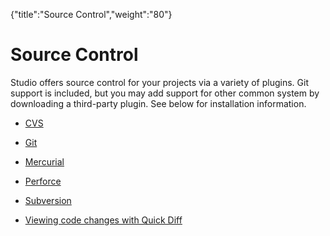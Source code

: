 {"title":"Source Control","weight":"80"} 

# Source Control

Studio offers source control for your projects via a variety of plugins. Git support is included, but you may add support for other common system by downloading a third-party plugin. See below for installation information.

*   [CVS](/docs/appc/Axway_Appcelerator_Studio/Axway_Appcelerator_Studio_Guide/Source_Control/CVS/)
    
*   [Git](/docs/appc/Axway_Appcelerator_Studio/Axway_Appcelerator_Studio_Guide/Source_Control/Git/)
    
*   [Mercurial](/docs/appc/Axway_Appcelerator_Studio/Axway_Appcelerator_Studio_Guide/Source_Control/Mercurial/)
    
*   [Perforce](/docs/appc/Axway_Appcelerator_Studio/Axway_Appcelerator_Studio_Guide/Source_Control/Perforce/)
    
*   [Subversion](/docs/appc/Axway_Appcelerator_Studio/Axway_Appcelerator_Studio_Guide/Source_Control/Subversion/)
    
*   [Viewing code changes with Quick Diff](/docs/appc/Axway_Appcelerator_Studio/Axway_Appcelerator_Studio_Guide/Source_Control/Viewing_code_changes_with_Quick_Diff/)
